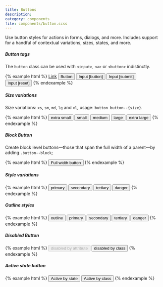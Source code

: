 ```yaml
---
title: Buttons
description:
category: components
file: components/button.scss
---
```



Use button styles for actions in forms, dialogs, and more. Includes support for a handful of contextual variations, sizes, states, and more.

##### Button tags

The `button` class can be used with `<input>`, `<a>` or `<button>` indistinctly.

{% example html %}
<a class="button button--primary" href="#" role="button">Link</a>
<button class="button button--primary" type="submit">Button</button>
<input class="button button--primary" type="button" value="Input [button]">
<input class="button button--primary" type="submit" value="Input [submit]">
<input class="button button--primary" type="reset" value="Input [reset]">
{% endexample %}


##### Size variations

Size variations: `xs`, `sm`, `md`, `lg` and `xl`, usage: `button button--{size}`.

{% example html %}
<button class="button button--primary button--xs" type="button">extra small</button>
<button class="button button--primary button--sm" type="button">small</button>
<button class="button button--primary button--md" type="button">medium</button>
<button class="button button--primary button--lg" type="button">large</button>
<button class="button button--primary button--xl" type="button">extra large</button>
{% endexample %}

##### Block Button

Create block level buttons—those that span the full width of a parent—by adding `.button--block`;

{% example html %}
<button class="button button--primary button--block button--lg" type="button">Full width button</button>
{% endexample %}

##### Style variations

{% example html %}
<button class="button button--primary" type="button">primary</button>
<button class="button button--secondary" type="button">secondary</button>
<button class="button button--tertiary" type="button">tertiary</button>
<button class="button button--danger" type="button">danger</button>
{% endexample %}


##### Outline styles

{% example html %}
<button class="button button--outline" type="button">outline</button>
<button class="button button--outlinePrimary" type="button">primary</button>
<button class="button button--outlineSecondary" type="button">secondary</button>
<button class="button button--outlineTertiary" type="button">tertiary</button>
<button class="button button--outlineDanger" type="button">danger</button>
{% endexample %}


##### Disabled Button

{% example html %}
<button class="button button--primary" type="button" disabled>disabled by attribute</button>
<button class="button button--primary button--disabled" type="button">disabled by class</button>
{% endexample %}

##### Active state button

{% example html %}
<button class="button button--primary is-active" type="button">Active by state</button>
<button class="button button--primary button--active" type="button">Active by class</button>
{% endexample %}
